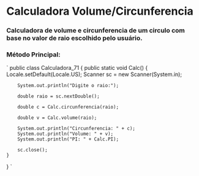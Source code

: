 # Calculadora Volume/Circunferencia

### Calculadora de volume e circunferencia de um circulo com base no valor de raio escolhido pelo usuário.

### Método Principal:

`
public class Calculadora_71 {
	public static void Calc() {
		Locale.setDefault(Locale.US);
		Scanner sc = new Scanner(System.in);
		
		System.out.println("Digite o raio:");
		
		double raio = sc.nextDouble();
	
		double c = Calc.circunferencia(raio);
		
		double v = Calc.volume(raio);
		
		System.out.println("Circunferencia: " + c);
		System.out.println("Volume: " + v);
		System.out.println("PI: " + Calc.PI);
		
		sc.close();
	}	
}
`
